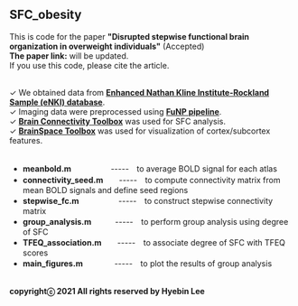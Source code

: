 ## SFC_obesity ##
This is code for the paper **"Disrupted stepwise functional brain organization in overweight individuals"** (Accepted)<br />
**The paper link:** will be updated.<br />
If you use this code, please cite the article.<br /><br />

✓ We obtained data from **[Enhanced Nathan Kline Institute-Rockland Sample (eNKI) database](http://fcon_1000.projects.nitrc.org/indi/enhanced/access.html)**.<br />
✓ Imaging data were preprocessed using **[FuNP pipeline](https://gitlab.com/by9433/funp)**.<br />
✓ **[Brain Connectivity Toolbox](https://sites.google.com/site/bctnet/)** was used for SFC analysis.<br />
✓ **[BrainSpace Toolbox](https://brainspace.readthedocs.io/en/latest/#)** was used for visualization of cortex/subcortex features.<br /><br />

- **meanbold.m**　　　　　-----　to average BOLD signal for each atlas<br />
- **connectivity_seed.m**　　-----　to compute connectivity matrix from mean BOLD signals and define seed regions<br />
- **stepwise_fc.m**　　　　　-----　to construct stepwise connectivity matrix<br />
- **group_analysis.m**　　　-----　to perform group analysis using degree of SFC<br />
- **TFEQ_association.m**　　-----　to associate degree of SFC with TFEQ scores<br />
- **main_figures.m**　　　　-----　to plot the results of group analysis<br /><br />

**copyrightⓒ 2021 All rights reserved by Hyebin Lee<br /><br />**
